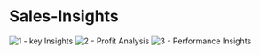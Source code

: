 # Sales-Insights
![1 - key Insights](https://github.com/touhiduzzaman-tuhin/Sales-Insights/assets/67516167/62179280-7c70-4ba0-ace8-076eeb0b8313)
![2 - Profit Analysis](https://github.com/touhiduzzaman-tuhin/Sales-Insights/assets/67516167/1ef134f9-806d-4b05-8072-6c8e4606f84a)
![3 - Performance Insights](https://github.com/touhiduzzaman-tuhin/Sales-Insights/assets/67516167/53466917-e961-402a-ba55-84cf75d87500)
